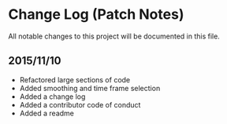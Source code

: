 # Change Log (Patch Notes)
All notable changes to this project will be documented in this file.

## 2015/11/10
- Refactored large sections of code
- Added smoothing and time frame selection
- Added a change log
- Added a contributor code of conduct
- Added a readme
